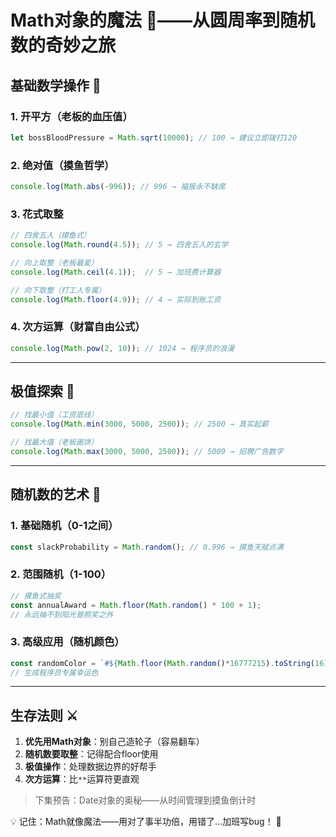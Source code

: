 # Math对象的魔法 🧙——从圆周率到随机数的奇妙之旅

## 基础数学操作 🔢

### 1. 开平方（老板的血压值）
```javascript
let bossBloodPressure = Math.sqrt(10000); // 100 → 建议立即拨打120
```

### 2. 绝对值（摸鱼哲学）
```javascript
console.log(Math.abs(-996)); // 996 → 福报永不缺席
```

### 3. 花式取整
```javascript
// 四舍五入（摸鱼式）
console.log(Math.round(4.5)); // 5 → 四舍五入的玄学

// 向上取整（老板最爱）
console.log(Math.ceil(4.1));  // 5 → 加班费计算器

// 向下取整（打工人专属）
console.log(Math.floor(4.9)); // 4 → 实际到账工资
```

### 4. 次方运算（财富自由公式）
```javascript
console.log(Math.pow(2, 10)); // 1024 → 程序员的浪漫
```

---

## 极值探索 🚀

```javascript
// 找最小值（工资底线）
console.log(Math.min(3000, 5000, 2500)); // 2500 → 真实起薪

// 找最大值（老板画饼）
console.log(Math.max(3000, 5000, 2500)); // 5000 → 招聘广告数字
```

---

## 随机数的艺术 🎲

### 1. 基础随机（0-1之间）
```javascript
const slackProbability = Math.random(); // 0.996 → 摸鱼天赋点满
```

### 2. 范围随机（1-100）
```javascript
// 摸鱼式抽奖
const annualAward = Math.floor(Math.random() * 100 + 1); 
// 永远抽不到阳光普照奖之外
```

### 3. 高级应用（随机颜色）
```javascript
const randomColor = `#${Math.floor(Math.random()*16777215).toString(16)}`;
// 生成程序员专属幸运色
```

---

## 生存法则 ⚔️

1. **优先用Math对象**：别自己造轮子（容易翻车）
2. **随机数要取整**：记得配合floor使用
3. **极值操作**：处理数据边界的好帮手
4. **次方运算**：比`**`运算符更直观

> 下集预告：Date对象的奥秘——从时间管理到摸鱼倒计时

💡 记住：Math就像魔法——用对了事半功倍，用错了...加班写bug！ 🐞 